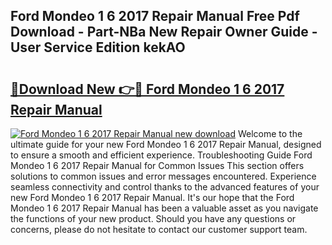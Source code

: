 ## Ford Mondeo 1 6 2017 Repair Manual Free Pdf Download - Part-NBa New Repair Owner Guide - User Service Edition kekAO

# <h2><a href="http://bc79155.oget.top/?id=Ford+Mondeo+1+6+2017+Repair+Manual">🔗Download New 👉🔴 Ford Mondeo 1 6 2017 Repair Manual</a></h2>

[![Ford Mondeo 1 6 2017 Repair Manual new download](https://i.imgur.com/5g1atiW.png)](http://bc79155.oget.top/?id=Ford+Mondeo+1+6+2017+Repair+Manual)
Welcome to the ultimate guide for your new Ford Mondeo 1 6 2017 Repair Manual, designed to ensure a smooth and efficient experience. Troubleshooting Guide Ford Mondeo 1 6 2017 Repair Manual for Common Issues This section offers solutions to common issues and error messages encountered. Experience seamless connectivity and control thanks to the advanced features of your new Ford Mondeo 1 6 2017 Repair Manual. It's our hope that the Ford Mondeo 1 6 2017 Repair Manual has been a valuable asset as you navigate the functions of your new product. Should you have any questions or concerns, please do not hesitate to contact our customer support team.
